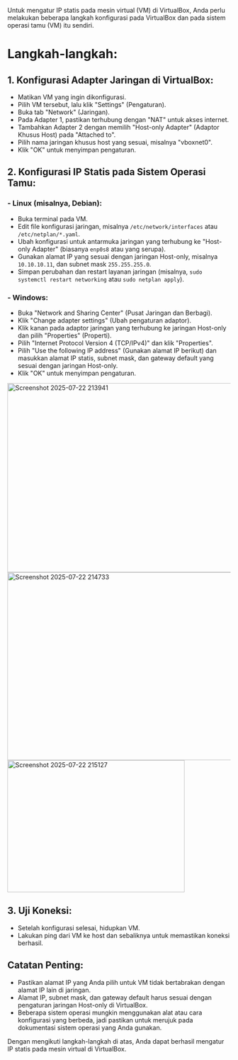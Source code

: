 Untuk mengatur IP statis pada mesin virtual (VM) di VirtualBox, Anda perlu melakukan beberapa langkah konfigurasi pada VirtualBox dan pada sistem operasi tamu (VM) itu sendiri. 

# Langkah-langkah:
## 1. Konfigurasi Adapter Jaringan di VirtualBox:
- Matikan VM yang ingin dikonfigurasi.
- Pilih VM tersebut, lalu klik "Settings" (Pengaturan).
- Buka tab "Network" (Jaringan).
- Pada Adapter 1, pastikan terhubung dengan "NAT" untuk akses internet.
- Tambahkan Adapter 2 dengan memilih "Host-only Adapter" (Adaptor Khusus Host) pada "Attached to".
- Pilih nama jaringan khusus host yang sesuai, misalnya "vboxnet0". 
- Klik "OK" untuk menyimpan pengaturan.

## 2. Konfigurasi IP Statis pada Sistem Operasi Tamu:
### - Linux (misalnya, Debian):
- Buka terminal pada VM.
- Edit file konfigurasi jaringan, misalnya `/etc/network/interfaces` atau `/etc/netplan/*.yaml`.
- Ubah konfigurasi untuk antarmuka jaringan yang terhubung ke "Host-only Adapter" (biasanya `enp0s8` atau yang serupa).
- Gunakan alamat IP yang sesuai dengan jaringan Host-only, misalnya `10.10.10.11`, dan subnet mask `255.255.255.0`.
- Simpan perubahan dan restart layanan jaringan (misalnya, `sudo systemctl restart networking` atau `sudo netplan apply`). 

### - Windows:
- Buka "Network and Sharing Center" (Pusat Jaringan dan Berbagi).
- Klik "Change adapter settings" (Ubah pengaturan adaptor).
- Klik kanan pada adaptor jaringan yang terhubung ke jaringan Host-only dan pilih "Properties" (Properti).
- Pilih "Internet Protocol Version 4 (TCP/IPv4)" dan klik "Properties".
- Pilih "Use the following IP address" (Gunakan alamat IP berikut) dan masukkan alamat IP statis, subnet mask, dan gateway default yang sesuai dengan jaringan Host-only.
- Klik "OK" untuk menyimpan pengaturan. 

<img width="658" height="427" alt="Screenshot 2025-07-22 213941" src="https://github.com/user-attachments/assets/6df3ad58-7de5-422f-87ef-a0e2306818e2" />

<img width="655" height="424" alt="Screenshot 2025-07-22 214733" src="https://github.com/user-attachments/assets/c43da110-ba5c-4a9d-a016-1ac7c0c5d0ee" />

<img width="400" height="298" alt="Screenshot 2025-07-22 215127" src="https://github.com/user-attachments/assets/abdb61eb-c112-4136-a5f2-65598ec63f47" />

## 3. Uji Koneksi:
- Setelah konfigurasi selesai, hidupkan VM.
- Lakukan ping dari VM ke host dan sebaliknya untuk memastikan koneksi berhasil.

## Catatan Penting:
- Pastikan alamat IP yang Anda pilih untuk VM tidak bertabrakan dengan alamat IP lain di jaringan. 
- Alamat IP, subnet mask, dan gateway default harus sesuai dengan pengaturan jaringan Host-only di VirtualBox. 
- Beberapa sistem operasi mungkin menggunakan alat atau cara konfigurasi yang berbeda, jadi pastikan untuk merujuk pada dokumentasi sistem operasi yang Anda gunakan.

Dengan mengikuti langkah-langkah di atas, Anda dapat berhasil mengatur IP statis pada mesin virtual di VirtualBox.
